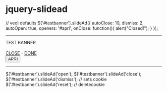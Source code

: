jquery-slidead
==============

// vedi defaults
$('#testbanner').slideAd({
	autoClose:		10,
	dismiss:		2,
	autoOpen:		true,
	openers:		'#apri',
	onClose:		function(){
		alert("Closed!");
	}
});

------

<div id="testbanner">
	TEST BANNER<br><br>
	<a href="" class="slideAd-close">CLOSE</a> -
	<a href="http://www.google.it" class="slideAd-dismiss" target="_blank">DONE</a>
</div>
<button id="apri">APRI</button>

------

$('#testbanner').slideAd('open');
$('#testbanner').slideAd('close');
$('#testbanner').slideAd('dismiss'); 	// sets cookie
$('#testbanner').slideAd('reset'); 		// deletecookie

